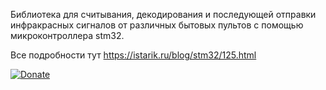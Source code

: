 Библиотека для считывания, декодирования и последующей отправки инфракрасных сигналов от различных бытовых пультов с помощью микроконтроллера stm32.

Все подробности тут https://istarik.ru/blog/stm32/125.html


[![Donate](https://istarik.ru/uploads/images/00/00/01/2020/04/12/ff1b11.png)](https://istarik.ru/don.html)
